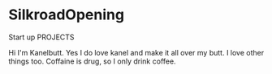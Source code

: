 # SilkroadOpening
Start up PROJECTS

Hi I'm Kanelbutt. Yes I do love kanel and make it all over my butt. I love other things too. Coffaine is drug, so I only drink coffee. 

